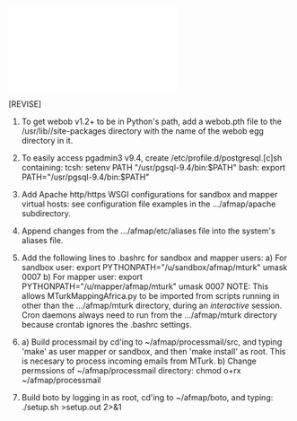 ![Back to README](../README.md)

[REVISE]

1) To get webob v1.2+ to be in Python's path, add a webob.pth file to the /usr/lib/<python>/site-packages directory with the name of the webob egg directory in it.

2) To easily access pgadmin3 v9.4, create /etc/profile.d/postgresql.[c]sh containing:
tcsh:
setenv PATH "/usr/pgsql-9.4/bin:$PATH"
bash:
export PATH="/usr/pgsql-9.4/bin:$PATH"

3) Add Apache http/https WSGI configurations for sandbox and mapper virtual hosts:
see configuration file examples in the .../afmap/apache subdirectory.

4) Append changes from the .../afmap/etc/aliases file into the system's aliases file.

5) Add the following lines to .bashrc for sandbox and mapper users:
a) For sandbox user:
export PYTHONPATH="/u/sandbox/afmap/mturk"
umask 0007
b) For mapper user:
export PYTHONPATH="/u/mapper/afmap/mturk"
umask 0007
NOTE: This allows MTurkMappingAfrica.py to be imported from scripts running in 
      other than the .../afmap/mturk directory, during an *interactive* session.
      Cron daemons always need to run from the .../afmap/mturk directory
      because crontab ignores the .bashrc settings.

6) a) Build processmail by cd'ing to ~/afmap/processmail/src, and typing 'make' as user mapper or sandbox, and then 'make install' as root. This is necesary to process incoming emails from MTurk.
   b) Change permssions of ~/afmap/processmail directory: chmod o+rx ~/afmap/processmail

7) Build boto by logging in as root, cd'ing to ~/afmap/boto, and typing:
    ./setup.sh >setup.out 2>&1

